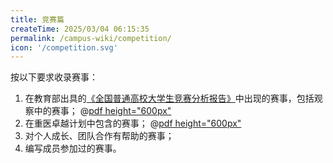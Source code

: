 ```yaml
---
title: 竞赛篇
createTime: 2025/03/04 06:15:35
permalink: /campus-wiki/competition/
icon: '/competition.svg'
---
```


按以下要求收录赛事：
1. 在教育部出具的[《全国普通高校大学生竞赛分析报告》](https://rank.moocollege.com/)中出现的赛事，包括观察中的赛事；
@[pdf height="600px"](https://cos.cqmu.online/docs/competition2024.pdf)
2. 在重医卓越计划中包含的赛事；
@[pdf height="600px"](https://cos.cqmu.online/docs/cqmu-competitions.pdf)
3. 对个人成长、团队合作有帮助的赛事；
4. 编写成员参加过的赛事。